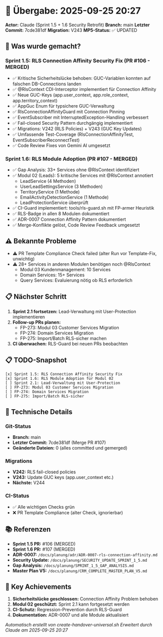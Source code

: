 # 🤝 Übergabe: 2025-09-25 20:27

**Actor:** Claude (Sprint 1.5 + 1.6 Security Retrofit)
**Branch:** main
**Letzter Commit:** 7cde381df
**Migration:** V243
**MP5-Status:** ✅ UPDATED

## 🎯 Was wurde gemacht?

### Sprint 1.5: RLS Connection Affinity Security Fix (PR #106 - MERGED)
- ✅ Kritische Sicherheitslücke behoben: GUC-Variablen konnten auf falschen DB-Connections landen
- ✅ @RlsContext CDI-Interceptor implementiert für Connection Affinity
- ✅ Neue GUC-Keys (app.user_context, app.role_context, app.territory_context)
- ✅ AppGuc Enum für typsichere GUC-Verwaltung
- ✅ RlsConnectionAffinityGuard mit Connection Pinning
- ✅ EventSubscriber mit InterruptedException-Handling verbessert
- ✅ Fail-closed Security Pattern durchgängig implementiert
- ✅ Migrations: V242 (RLS Policies) + V243 (GUC Key Updates)
- ✅ Umfassende Test-Coverage (RlsConnectionAffinityTest, EventSubscriberReconnectTest)
- ✅ Code Review Fixes von Gemini AI umgesetzt

### Sprint 1.6: RLS Module Adoption (PR #107 - MERGED)
- ✅ Gap Analysis: 33+ Services ohne @RlsContext identifiziert
- ✅ Modul 02 (Leads): 5 kritische Services mit @RlsContext annotiert
  - LeadService (4 Methoden)
  - UserLeadSettingsService (3 Methoden)
  - TerritoryService (1 Methode)
  - EmailActivityDetectionService (1 Methode)
  - LeadProtectionService überprüft
- ✅ CI-Guard implementiert: tools/rls-guard.sh mit FP-armer Heuristik
- ✅ RLS-Badge in allen 8 Modulen dokumentiert
- ✅ ADR-0007 Connection Affinity Pattern dokumentiert
- ✅ Merge-Konflikte gelöst, Code Review Feedback umgesetzt

## ⚠️ Bekannte Probleme

- ⚠️ PR Template Compliance Check failed (alter Run vor Template-Fix, unwichtig)
- ⚠️ 28+ Services in anderen Modulen benötigen noch @RlsContext
  - Modul 03 Kundenmanagement: 10 Services
  - Domain Services: 15+ Services
  - Query Services: Evaluierung nötig ob RLS erforderlich

## 📋 Nächster Schritt

1. **Sprint 2.1 fortsetzen:** Lead-Verwaltung mit User-Protection implementieren
2. **Follow-up PRs planen:**
   - FP-273: Modul 03 Customer Services Migration
   - FP-274: Domain Services Migration
   - FP-275: Import/Batch RLS-sicher machen
3. **CI überwachen:** RLS-Guard bei neuen PRs beobachten

## 📋 TODO-Snapshot

```
[x] Sprint 1.5: RLS Connection Affinity Security Fix
[x] Sprint 1.6: RLS Module Adoption für Modul 02
[ ] Sprint 2.1: Lead-Verwaltung mit User-Protection
[ ] FP-273: Modul 03 Customer Services Migration
[ ] FP-274: Domain Services Migration
[ ] FP-275: Import/Batch RLS-sicher
```

## 🔧 Technische Details

### Git-Status
- **Branch:** main
- **Letzter Commit:** 7cde381df (Merge PR #107)
- **Geänderte Dateien:** 0 (alles committed und gemerged)

### Migrations
- **V242:** RLS fail-closed policies
- **V243:** Update GUC keys (app.user_context etc.)
- **Nächste:** V244

### CI-Status
- ✅ Alle wichtigen Checks grün
- ❌ PR Template Compliance (alter Check, ignorierbar)

## 📚 Referenzen

- **Sprint 1.5 PR:** #106 (MERGED)
- **Sprint 1.6 PR:** #107 (MERGED)
- **ADR-0007:** `/docs/planung/adr/ADR-0007-rls-connection-affinity.md`
- **Security Update:** `/docs/planung/SECURITY_UPDATE_SPRINT_1_5.md`
- **Gap Analysis:** `/docs/planung/SPRINT_1_5_GAP_ANALYSIS.md`
- **Master Plan V5:** `/docs/planung/CRM_COMPLETE_MASTER_PLAN_V5.md`

## 🎯 Key Achievements

1. **Sicherheitslücke geschlossen:** Connection Affinity Problem behoben
2. **Modul 02 geschützt:** Sprint 2.1 kann fortgesetzt werden
3. **CI-Schutz:** Regression-Prevention durch RLS-Guard
4. **Dokumentation:** ADR-0007 und alle Module aktualisiert

_Automatisch erstellt von create-handover-universal.sh_
_Erweitert durch Claude am 2025-09-25 20:27_